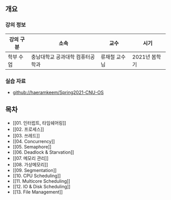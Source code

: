 ## 개요

### 강의 정보

| 강의 구분 | 소속 | 교수 | 시기 |
| --- | --- | --- | --- |
| 학부 수업 | 충남대학교 공과대학 컴퓨터공학과 | 류재철 교수님 | 2021년 봄학기 |

### 실습 자료

- [github://haeramkeem/Spring2021-CNU-OS](https://github.com/haeramkeem/Spring2021-CNU-OS)

## 목차

- [[01. 인터럽트, 타임쉐어링]]
- [[02. 프로세스]]
- [[03. 쓰레드]]
- [[04. Concurrency]]
- [[05. Semaphore]]
- [[06. Deadlock & Starvation]]
- [[07. 메모리 관리]]
- [[08. 가상메모리]]
- [[09. Segmentation]]
- [[10. CPU Scheduling]]
- [[11. Multicore Scheduling]]
- [[12. IO & Disk Scheduling]]
- [[13. File Management]]